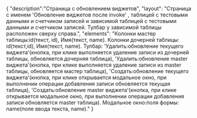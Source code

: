 {
"description":"Страница с обновлением виджетов",
"layout": "Страница с именем 'Обновление виджетов после invoke' , таблицей с тестовыми данными и счетчиком записей и зависимой таблицей с тестовыми данными и счетчиком записей. 
Тулбар у зависимой таблицы расположен сверху справа.",
"elements": "Колонки мастер таблицы:id(текст, id), Имя(текст, name). 
Колонки дочерней таблицы: id(текст,id), Имя(текст, name).
Тулбар: 'Удалить:обновление текущего виджета'(кнопка, при клике выполняется удаление записи из дочерней таблицы, обновляется дочерняя таблица),
'Удалить:обновление master виджета'(кнопка, при клике выполняется удаление записи из master таблицы, обновляется мастер таблица),
'Создать:обновление текущего виджета'(кнопка, при клике открывается модальное окно, при выполнении операции добавления записи обновляется текущая таблица),
'Создать:обновление master виджета'(кнопка, при клике открывается модальное окно, при выполнении операции добавления записи обновляется master таблица).
Модальное окно:поля формы: name(поле ввода текста, name)."
}